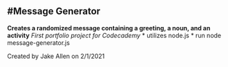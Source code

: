#Message Generator
-------------------
**Creates a randomized message containing a greeting, a noun, and an activity**
*First portfolio project for Codecademy*
    * utilizes node.js
    * run node message-generator.js

Created by Jake Allen on 2/1/2021
